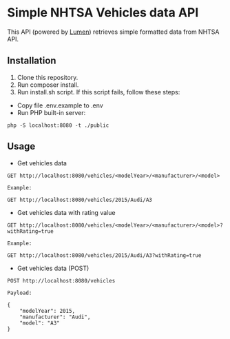# Simple NHTSA Vehicles data API

This API (powered by [Lumen](https://lumen.laravel.com/)) retrieves simple formatted data from NHTSA API. 

## Installation
1. Clone this repository.
2. Run composer install.
3. Run install.sh script. If this script fails, follow these steps:

* Copy file .env.example to .env
* Run PHP built-in server: 

```
php -S localhost:8080 -t ./public
```

## Usage

* Get vehicles data

```
GET http://localhost:8080/vehicles/<modelYear>/<manufacturer>/<model>

Example:

GET http://localhost:8080/vehicles/2015/Audi/A3
```

* Get vehicles data with rating value

```
GET http://localhost:8080/vehicles/<modelYear>/<manufacturer>/<model>?withRating=true

Example:

GET http://localhost:8080/vehicles/2015/Audi/A3?withRating=true
```

* Get vehicles data (POST)

```
POST http://localhost:8080/vehicles

Payload:

{
    "modelYear": 2015,
    "manufacturer": "Audi",
    "model": "A3"
}
```
